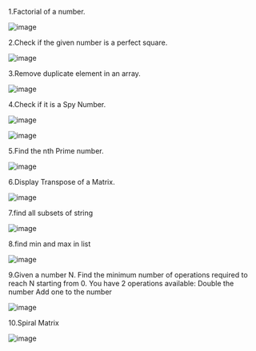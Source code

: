 
1.Factorial of a number.


![image](https://user-images.githubusercontent.com/52289692/152693416-3971be7b-495c-45f7-bb4c-344882d7f313.png)

2.Check if the given number is a perfect square.


![image](https://user-images.githubusercontent.com/52289692/152693512-3280cffe-4583-4844-81bb-10089588cf36.png)

3.Remove duplicate element in an array.

![image](https://user-images.githubusercontent.com/52289692/152693706-f215afe3-b7ef-4ca9-89a8-ac38e40c62f9.png)

4.Check if it is a Spy Number.

![image](https://user-images.githubusercontent.com/52289692/152693756-9ceb1a2c-446c-4fe9-96a3-f6ff3d02dc10.png)

![image](https://user-images.githubusercontent.com/52289692/152693759-270b2d95-720a-4ae0-bd2a-0cdae82a920f.png)

5.Find the nth Prime number.

![image](https://user-images.githubusercontent.com/52289692/152693822-b5e97f71-0daf-4d50-a494-4f5cdce8e5d2.png)

6.Display Transpose of a Matrix.

![image](https://user-images.githubusercontent.com/52289692/152693851-8f0a381e-6532-43d2-915e-37bf130ef525.png)

7.find all subsets of string

![image](https://user-images.githubusercontent.com/52289692/152693880-9701079b-da35-4bea-897a-b2bd3993e88e.png)

8.find min and max in list

![image](https://user-images.githubusercontent.com/52289692/152693946-e70f869b-3c7a-4220-bc0a-eaaf91b7ad70.png)

9.Given a number N. Find the minimum number of operations required to reach N starting from 0. 
You have 2 operations available:
Double the number
Add one to the number

![image](https://user-images.githubusercontent.com/52289692/152694007-0314c58d-8cd8-4079-903a-2738a417d4dd.png)

10.Spiral Matrix

![image](https://user-images.githubusercontent.com/52289692/152737508-fc16494d-f403-48c9-b4f4-cb2b21ab288f.png)

